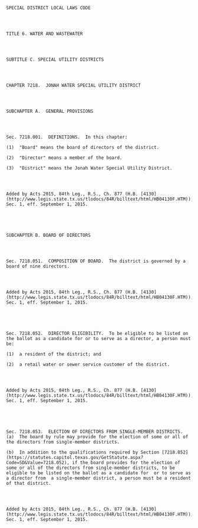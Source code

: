 ﻿
    
    
    	
    					
    
    
    SPECIAL DISTRICT LOCAL LAWS CODE
    
      
    
    
    TITLE 6. WATER AND WASTEWATER
    
      
    
    
    SUBTITLE C. SPECIAL UTILITY DISTRICTS
    
      
    
    
    CHAPTER 7218.  JONAH WATER SPECIAL UTILITY DISTRICT
    
      
    
    
    SUBCHAPTER A.  GENERAL PROVISIONS
    
      
    
    
    Sec. 7218.001.  DEFINITIONS.  In this chapter:
    
    (1)  "Board" means the board of directors of the district.
    
    (2)  "Director" means a member of the board.
    
    (3)  "District" means the Jonah Water Special Utility District.
    
    
    
    
    Added by Acts 2015, 84th Leg., R.S., Ch. 877 (H.B. [4130](http://www.legis.state.tx.us/tlodocs/84R/billtext/html/HB04130F.HTM)), Sec. 1, eff. September 1, 2015.
    
    
    
    
    
    SUBCHAPTER B. BOARD OF DIRECTORS
    
      
    
    
    Sec. 7218.051.  COMPOSITION OF BOARD.  The district is governed by a board of nine directors.
    
    
    
    
    Added by Acts 2015, 84th Leg., R.S., Ch. 877 (H.B. [4130](http://www.legis.state.tx.us/tlodocs/84R/billtext/html/HB04130F.HTM)), Sec. 1, eff. September 1, 2015.
    
    
    
    
    
    Sec. 7218.052.  DIRECTOR ELIGIBILITY.  To be eligible to be listed on the ballot as a candidate for or to serve as a director, a person must be:
    
    (1)  a resident of the district; and
    
    (2)  a retail water or sewer service customer of the district.
    
    
    
    
    Added by Acts 2015, 84th Leg., R.S., Ch. 877 (H.B. [4130](http://www.legis.state.tx.us/tlodocs/84R/billtext/html/HB04130F.HTM)), Sec. 1, eff. September 1, 2015.
    
    
    
    
    
    Sec. 7218.053.  ELECTION OF DIRECTORS FROM SINGLE-MEMBER DISTRICTS.  (a)  The board by rule may provide for the election of some or all of the directors from single-member districts.
    
    (b)  In addition to the qualifications required by Section [7218.052](https://statutes.capitol.texas.gov/GetStatute.aspx?Code=SD&Value=7218.052), if the board provides for the election of some or all of the directors from single-member districts, to be eligible to be listed on the ballot as a candidate for  or to serve as a director from  a single-member district, a person must be a resident of that district.
    
    
    
    
    Added by Acts 2015, 84th Leg., R.S., Ch. 877 (H.B. [4130](http://www.legis.state.tx.us/tlodocs/84R/billtext/html/HB04130F.HTM)), Sec. 1, eff. September 1, 2015.
    
    
    
    
    				
